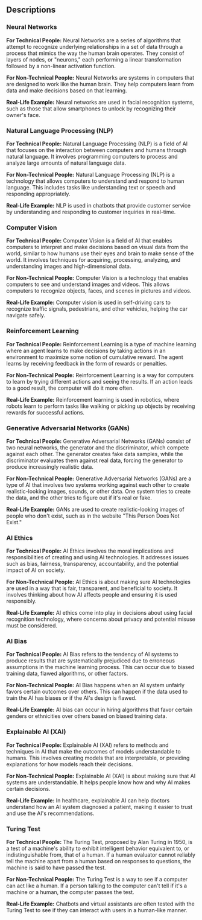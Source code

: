 ## Descriptions

### Neural Networks

**For Technical People:**
Neural Networks are a series of algorithms that attempt to recognize underlying relationships in a set of data through a process that mimics the way the human brain operates. They consist of layers of nodes, or "neurons," each performing a linear transformation followed by a non-linear activation function.

**For Non-Technical People:**
Neural Networks are systems in computers that are designed to work like the human brain. They help computers learn from data and make decisions based on that learning.

**Real-Life Example:**
Neural networks are used in facial recognition systems, such as those that allow smartphones to unlock by recognizing their owner's face.

### Natural Language Processing (NLP)

**For Technical People:**
Natural Language Processing (NLP) is a field of AI that focuses on the interaction between computers and humans through natural language. It involves programming computers to process and analyze large amounts of natural language data.

**For Non-Technical People:**
Natural Language Processing (NLP) is a technology that allows computers to understand and respond to human language. This includes tasks like understanding text or speech and responding appropriately.

**Real-Life Example:**
NLP is used in chatbots that provide customer service by understanding and responding to customer inquiries in real-time.

### Computer Vision

**For Technical People:**
Computer Vision is a field of AI that enables computers to interpret and make decisions based on visual data from the world, similar to how humans use their eyes and brain to make sense of the world. It involves techniques for acquiring, processing, analyzing, and understanding images and high-dimensional data.

**For Non-Technical People:**
Computer Vision is a technology that enables computers to see and understand images and videos. This allows computers to recognize objects, faces, and scenes in pictures and videos.

**Real-Life Example:**
Computer vision is used in self-driving cars to recognize traffic signals, pedestrians, and other vehicles, helping the car navigate safely.

### Reinforcement Learning

**For Technical People:**
Reinforcement Learning is a type of machine learning where an agent learns to make decisions by taking actions in an environment to maximize some notion of cumulative reward. The agent learns by receiving feedback in the form of rewards or penalties.

**For Non-Technical People:**
Reinforcement Learning is a way for computers to learn by trying different actions and seeing the results. If an action leads to a good result, the computer will do it more often.

**Real-Life Example:**
Reinforcement learning is used in robotics, where robots learn to perform tasks like walking or picking up objects by receiving rewards for successful actions.

### Generative Adversarial Networks (GANs)

**For Technical People:**
Generative Adversarial Networks (GANs) consist of two neural networks, the generator and the discriminator, which compete against each other. The generator creates fake data samples, while the discriminator evaluates them against real data, forcing the generator to produce increasingly realistic data.

**For Non-Technical People:**
Generative Adversarial Networks (GANs) are a type of AI that involves two systems working against each other to create realistic-looking images, sounds, or other data. One system tries to create the data, and the other tries to figure out if it's real or fake.

**Real-Life Example:**
GANs are used to create realistic-looking images of people who don't exist, such as in the website "This Person Does Not Exist."

### AI Ethics

**For Technical People:**
AI Ethics involves the moral implications and responsibilities of creating and using AI technologies. It addresses issues such as bias, fairness, transparency, accountability, and the potential impact of AI on society.

**For Non-Technical People:**
AI Ethics is about making sure AI technologies are used in a way that is fair, transparent, and beneficial to society. It involves thinking about how AI affects people and ensuring it is used responsibly.

**Real-Life Example:**
AI ethics come into play in decisions about using facial recognition technology, where concerns about privacy and potential misuse must be considered.

### AI Bias

**For Technical People:**
AI Bias refers to the tendency of AI systems to produce results that are systematically prejudiced due to erroneous assumptions in the machine learning process. This can occur due to biased training data, flawed algorithms, or other factors.

**For Non-Technical People:**
AI Bias happens when an AI system unfairly favors certain outcomes over others. This can happen if the data used to train the AI has biases or if the AI's design is flawed.

**Real-Life Example:**
AI bias can occur in hiring algorithms that favor certain genders or ethnicities over others based on biased training data.

### Explainable AI (XAI)

**For Technical People:**
Explainable AI (XAI) refers to methods and techniques in AI that make the outcomes of models understandable to humans. This involves creating models that are interpretable, or providing explanations for how models reach their decisions.

**For Non-Technical People:**
Explainable AI (XAI) is about making sure that AI systems are understandable. It helps people know how and why AI makes certain decisions.

**Real-Life Example:**
In healthcare, explainable AI can help doctors understand how an AI system diagnosed a patient, making it easier to trust and use the AI's recommendations.

### Turing Test

**For Technical People:**
The Turing Test, proposed by Alan Turing in 1950, is a test of a machine's ability to exhibit intelligent behavior equivalent to, or indistinguishable from, that of a human. If a human evaluator cannot reliably tell the machine apart from a human based on responses to questions, the machine is said to have passed the test.

**For Non-Technical People:**
The Turing Test is a way to see if a computer can act like a human. If a person talking to the computer can't tell if it's a machine or a human, the computer passes the test.

**Real-Life Example:**
Chatbots and virtual assistants are often tested with the Turing Test to see if they can interact with users in a human-like manner.